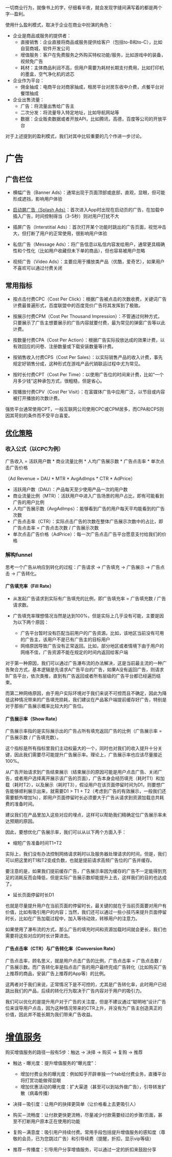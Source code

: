 一切商业行为，就像书上的字，仔细看半夜，就会发现字缝间满写着的都是两个字--盈利。

使用什么盈利模式，取决于企业在商业中扮演的角色：
* 企业是商品或服务的提供者：
  * 直接销售：企业直接将商品或服务提供给客户（包括to-B和to-C），比如自营商城，软件开发公司
  * 增值服务：客户在免费服务之外购买特权功能/服务，比如游戏中的装备，视频免广告
  * 耗材：主体商品利润不高，但用户需要为耗材长期支付费用，比如打印机的墨盒，空气净化机的滤芯
* 企业作为平台：
  * 佣金抽成：电商平台对商家抽成，租房平台对房东收中介费，点餐平台对餐馆抽成
* 企业出售流量：
  * 广告：将流量出售给广告主
  * 二次分发：将流量导入特定地址，比如导航网站等
  * 数据：企业贩卖数据或者开放API，比如腾讯，高德，百度等公司的开放平台

对于上述提到的盈利模式，我们对其中比较重要的几个作进一步讨论。

# 广告

## 广告栏位

* 横幅广告（Banner Ads）：通常出现于页面顶部或底部，直观，显眼，但可能形成遮挡，影响用户体验

* [启动屏广告（Splash Ads）](http://www.woshipm.com/operate/4337141.html)：首次进入App时出现在启动页的广告，在加载中插入广告，时间控制得当（3-5秒）则对用户打扰不大

* 插屏广告（Interstitial Ads）：首次打开某个功能时跳出的广告页面，视觉冲击大，但打断了用户的正常使用，很影响用户体验

* 私信广告（Message Ads）：将广告信息以私信内容发给用户，通常更具精确性和个性化（比如用户收藏但未下单的商品），但也容易被用户忽略

* 视频广告（Video Ads）：主要应用于播放类产品（优酷，爱奇艺），如果用户不喜欢可以通过付费关闭


## 常用指标
* 按点击付费CPC（Cost Per Click）：根据广告被点击的次数收费，关键词广告计费最普遍形式，百度联盟中的百度竞价广告将其发挥到了极致。

* 按展示付费CPM（Cost Per Thousand Impression）：不管通过何种方式，只要展示了广告主想要展示的广告内容就要付费，最为常见的弹窗广告等以此计费。

* 按数量付费CPA（Cost Per Action）：根据广告实际投放达成的效果计费，以有效回应的问卷、注册数量或下载安装数量等计费。

* 按销售收入付费CPS（Cost Per Sales）：以实际销售产品的收入计费，事先规定好销售分成，这种形式在游戏产品代销联运过程中尤为常见。

* 按时长付费CPT（Cost Per Time）：以使用广告位的时间来计费，比如“一个月多少钱”这种承包方式，很粗糙，但是省心。

* 按播放付费CPV（Cost Per Visit）：在富媒体广告中应用广泛，以节目或内容被打开播放的次数计费。

强势平台通常使用CPT，一般互联网公司使用CPC或CPM居多，而CPA和CPS则因其苛刻的条件而不受平台喜爱。

## [优化策略](http://www.woshipm.com/pd/3435043.html)
### 收入公式（以CPC为例）
广告收入 = 活跃用户数 * 商业流量比例 * 人均广告展示数 * 广告点击率 * 单次点击广告价格

（Ad Revenue = DAU * MTR * AvgAdImps * CTR * AdPrice）

* 活跃用户数（DAU）：产品每天至少使用产品一次的用户数
* 商业流量比例（MTR）：活跃用户中进入广告场景的用户占比，即有可能看到广告的用户比例
* 人均广告展示数（AvgAdImps）：能够看到广告的用户每天平均能看到的广告次数
* 广告点击率（CTR）：实际点击广告的次数在整体广告展示次数中的占比，即广告点击率 = 广告点击次数 / 广告展示次数
* 单次点击广告价格（AdPrice）：每一次广告点击广告平台愿意支付给我们的价格

### 解构funnel
思考一个广告从响应到转化的过程：广告请求 -> 广告填充 -> 广告展示 -> 广告点击 -> 广告转化。

#### 广告填充率（Fill Rate）
* 从发起广告请求到实际有广告填充的比例，即广告填充率 = 广告填充数 / 广告请求数。

* 广告填充率理想情况当然是达到100%，但是实际上几乎没有可能，主要是因为以下两个原因：
  * 广告平台暂时没有匹配当前用户的广告资源。比如，该地区当前没有可用的广告主，该用户不是已有广告主的目标用户
  * 网络原因导致广告没有正常返回。比如，部分地区或者情境下由于用户的网络不佳，广告资源不能在规定的时间内返回给客户端

对于第一种原因，我们可以通过广告瀑布流的办法解决，这是当前最主流的一种广告聚合方式，基本逻辑是先请求A广告平台的广告，如果A没有返回广告，则请求B广告平台，依次类推，直到有广告返回或者所有层级的广告平台都已经遍历结束。

而第二种网络原因，由于用户实际环境对于我们来说不可控而且不确定，因此为降低这种情况带来的广告填充损耗，我们建议在产品客户端提前缓存好广告，特别是对于那些广告展示概率比较大的广告位。

#### 广告展示率（Show Rate）
广告展示率指的是实际展示出的广告占所有填充返回广告的比例（广告展示率 = 广告展示数 / 广告填充数）。

这个指标是所有指标里我们主动权最大的一个，同时也对我们的收入提升十分关键，因此我们需要尽可能提升广告展示率。理论上，广告展示率也应该尽量接近100%。

从广告开始请求到广告结束展示（结束展示的原因可能是用户点击广告、关闭广告，或者用户选择离开展示该广告的页面），广告本身会经历填充（耗时T1）和加载（耗时T2），以及展示（耗时T3），假设用户在该页面停留时间为D1，则要想广告能够顺利展示出来，就需要D1 > T1 + T2（考虑到广告的有效展示，一般我们还需要额外增加1s），即用户页面停留时长必须要大于广告从请求到资源加载总共耗费的准备时间。

建议我们在产品里加入这些对应的埋点，这样可以帮助我们精确定位广告展示率未达预期的原因。

因此，要想优化广告展示率，我们可以从以下两个方面入手：

* 缩短广告准备时间T1+T2

实际上，我们没有办法控制网络请求耗时以及服务器处理请求的时间，但是，我们可以把这里的T1和T2变成负数，也就是提前请求高频广告位的广告并缓存。

要注意的是，如果我们提前缓存广告，广告展示率因为缓存的广告不一定能得到充足的消耗反而会降低，但是实际广告展示数却能提升上去，这样我们的目的也达成了。

* 延长页面停留时长D1

也就是尽量提升用户在当前页面的停留时长，最关键的就在于当前页面要对用户有价值，比如有吸引用户的内容；当然，我们还可以通过一些小技巧来提升页面停留时长，比如在广告加载过程中，加入等待动效，转移用户的注意力。

如果使用了瀑布流的方式，那么广告的填充时间和资源加载时间就会更长，我们也需要将这些对应的时长计算进去。

#### 广告点击率（CTR）与广告转化率（Conversion Rate）
广告点击率，顾名思义，就是用户点击广告的比例，广告点击率 = 广告点击数 / 广告展示数。而广告转化率是指点击广告的用户最终完成广告转化（比如购买广告上推荐的商品，安装广告上推荐的App等）的比例。

这两者对于我们来说，正常情况下是不可控的，尤其是广告转化率，此时用户已经跳出我们的产品，后续的转化行为取决于广告内容对于用户的吸引力。

我们可以优化的是提升用户对于广告的关注度，但是不建议通过“聪明地”设计广告位来误导用户点击，因为这种情况带来的CTR上升，并没有为广告主创造真正的价值，因此并不能长期为我们带来广告收益。


# [增值服务](http://www.woshipm.com/pd/836712.html)

购买增值服务的路径一般有5步：触达 -> 决择 -> 购买 -> 复购 -> 推荐

* 触达 - 曝光度：提升增值服务的“曝光度”：
  * 增加付费业务的曝光度：例如知乎开辟单独一个tab给付费业务，直播平台将打赏功能做得显眼
  * 增加优惠活动的曝光度：扩大渠道（甚至可以到站外做广告），引导转发扩散（病毒传播）

* 决择－吸引度：让用户的抉择更简单（让价格看上去更吸引人）

* 购买－流畅度：让付款更快更流畅，尽量减少付款需要经过的步骤/页面，甚至不打断用户原本正在使用的功能

* 复购－满意度：吸引用户持续付费。常用手段包括提升增值服务的感知度（尊敬的会员，已为您跳过广告）和引导续费（提醒，折扣，显示vip等级）

* 推荐－传播度：引导用户分享增值服务，可以通过一定的折扣来鼓励分享
